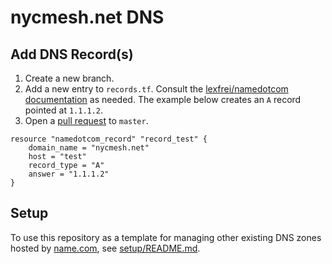 # nycmesh.net DNS

## Add DNS Record(s)

1. Create a new branch.
2. Add a new entry to `records.tf`. Consult the [lexfrei/namedotcom documentation](https://registry.terraform.io/providers/lexfrei/namedotcom/latest/docs) as needed. The example below creates an `A` record pointed at `1.1.1.2`.
3. Open a [pull request](https://docs.github.com/en/pull-requests/collaborating-with-pull-requests/proposing-changes-to-your-work-with-pull-requests/creating-a-pull-request) to `master`.

```
resource "namedotcom_record" "record_test" {
    domain_name = "nycmesh.net"
    host = "test"
    record_type = "A"
    answer = "1.1.1.2"
}
```

## Setup

To use this repository as a template for managing other existing DNS zones hosted by [name.com](https://name.com), see [setup/README.md](./setup/README.md).
